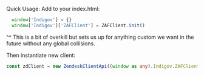 Quick Usage: 
Add to your index.html:
```typescript
  window['Indigov'] = {}
  window['Indigov']['ZAFClient'] = ZAFClient.init()
```

^^ This is a bit of overkill but sets us up for anything custom we want in the future without any global collisions.

Then instantiate new client:

```typescript
const zdClient = new ZendeskClientApi((window as any).Indigov.ZAFClient)
```